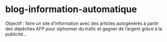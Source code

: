 # blog-information-automatique
Objectif : faire un site d’information avec des articles autogénérés à partir des dépêches AFP pour siphonner du trafic et gagner de l’argent grâce à la publicité…
